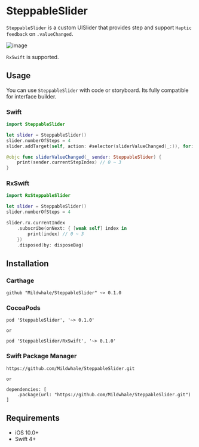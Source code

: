 # SteppableSlider
`SteppableSlider` is a custom UISlider that provides step and support `Haptic feedback` on `.valueChanged`.

![image](https://mildwhale.github.io/assets/images/steppableslider-sample.gif)

`RxSwift` is supported.

## Usage
You can use `SteppableSlider` with code or storyboard. Its fully compatible for interface builder.

### Swift
```swift
import SteppableSlider

let slider = SteppableSlider()
slider.numberOfSteps = 4
slider.addTarget(self, action: #selector(sliderValueChanged(_:)), for: .valueChanged)

@objc func sliderValueChanged(_ sender: SteppableSlider) {
    print(sender.currentStepIndex) // 0 ~ 3
}
```

### RxSwift
```swift
import RxSteppableSlider

let slider = SteppableSlider()
slider.numberOfSteps = 4

slider.rx.currentIndex
    .subscribe(onNext: { [weak self] index in
        print(index) // 0 ~ 3
    })
    .disposed(by: disposeBag)
```

## Installation
### Carthage
```
github "Mildwhale/SteppableSlider" ~> 0.1.0
```

### CocoaPods
``` 
pod 'SteppableSlider', '~> 0.1.0'

or 

pod 'SteppableSlider/RxSwift', '~> 0.1.0'
```

### Swift Package Manager
```
https://github.com/Mildwhale/SteppableSlider.git

or

dependencies: [
    .package(url: "https://github.com/Mildwhale/SteppableSlider.git")
]
```

## Requirements
* iOS 10.0+  
* Swift 4+
